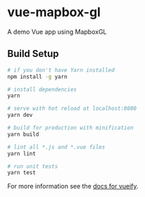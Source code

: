 # vue-mapbox-gl
A demo Vue app using MapboxGL

## Build Setup

``` bash
# if you don't have Yarn installed
npm install -g yarn

# install dependencies
yarn

# serve with hot reload at localhost:8080
yarn dev

# build for production with minification
yarn build

# lint all *.js and *.vue files
yarn lint

# run unit tests
yarn test
```

For more information see the [docs for vueify](https://github.com/vuejs/vueify).
